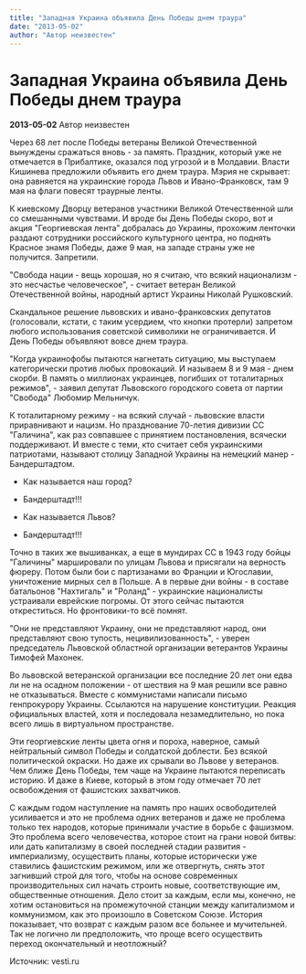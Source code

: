 ```yaml
---
title: "Западная Украина объявила День Победы днем траура"
date: "2013-05-02"
author: "Автор неизвестен"
---
```


# Западная Украина объявила День Победы днем траура

**2013-05-02** Автор неизвестен

Через 68 лет после Победы ветераны Великой Отечественной вынуждены сражаться вновь - за память. Праздник, который уже не отмечается в Прибалтике, оказался под угрозой и в Молдавии. Власти Кишинева предложили объявить его днем траура. Мэрия не скрывает: она равняется на украинские города Львов и Ивано-Франковск, там 9 мая на флаги повесят траурные ленты.

К киевскому Дворцу ветеранов участники Великой Отечественной шли со смешанными чувствами. И вроде бы День Победы скоро, вот и акция "Георгиевская лента" добралась до Украины, прохожим ленточки раздают сотрудники российского культурного центра, но поднять Красное знамя Победы, даже 9 мая, на западе страны уже не получится. Запретили.

"Свобода нации - вещь хорошая, но я считаю, что всякий национализм - это несчастье человеческое", - считает ветеран Великой Отечественной войны, народный артист Украины Николай Рушковский.

Скандальное решение львовских и ивано-франковских депутатов (голосовали, кстати, с таким усердием, что кнопки протерли) запретом любого использования советской символики не ограничивается. И День Победы объявляют вовсе днем траура.

"Когда украинофобы пытаются нагнетать ситуацию, мы выступаем категорически против любых провокаций. И называем 8 и 9 мая - днем скорби. В память о миллионах украинцев, погибших от тоталитарных режимов", - заявил депутат Львовского городского совета от партии "Свобода" Любомир Мельничук.

К тоталитарному режиму - на всякий случай - львовские власти приравнивают и нацизм. Но празднование 70-летия дивизии СС "Галичина", как раз совпавшее с принятием постановления, всячески поддерживают. И вместе с теми, кто считает себя украинскими патриотами, называют столицу Западной Украины на немецкий манер - Бандерштадтом.

- Как называется наш город?

 - Бандерштадт!!!

 - Как называется Львов?

 - Бандерштадт!!!

Точно в таких же вышиванках, а еще в мундирах СС в 1943 году бойцы "Галичины" маршировали по улицам Львова и присягали на верность фюреру. Потом были бои с партизанами во Франции и Югославии, уничтожение мирных сел в Польше. А в первые дни войны - в составе батальонов "Нахтигаль" и "Роланд" - украинские националисты устраивали еврейские погромы. От этого сейчас пытаются откреститься. Но фронтовики-то всё помнят.

"Они не представляют Украину, они не представляют народ, они представляют свою тупость, нецивилизованность", - уверен председатель Львовской областной организации ветерантов Украины Тимофей Махонек.

Во львовской ветеранской организации все последние 20 лет они едва ли не на осадном положении - от шествия на 9 мая решили все равно не отказываться. Вместе с коммунистами написали письмо генпрокурору Украины. Ссылаются на нарушение конституции. Реакция официальных властей, хотя и последовала незамедлительно, но пока всего лишь в виртуальном пространстве.

Эти георгиевские ленты цвета огня и пороха, наверное, самый нейтральный символ Победы и солдатской доблести. Без всякой политической окраски. Но даже их срывали во Львове у ветеранов. Чем ближе День Победы, тем чаще на Украине пытаются переписать историю. И даже в Киеве, который в этом году отмечает 70 лет освобождения от фашистских захватчиков.

С каждым годом наступление на память про наших освободителей усиливается и это не проблема одних ветеранов и даже не проблема только тех народов, которые принимали участие в борьбе с фашизмом. Это проблема всего человечества, которое стоит на грани новой битвы: или дать капитализму в своей последней стадии развития - империализму, осуществить планы, которые исторически уже ставились фашистским режимом, или же отвергнуть, снять этот загнивший строй для того, чтобы на основе современных производительных сил начать строить новые, соответствующие им, общественные отношения. Дело стоит за каждым, если мы, конечно, не хотим остановиться на промежуточной станции между капитализмом и коммунизмом, как это произошло в Советском Союзе. История показывает, что возврат с каждым разом все больнее и мучительней. Так не логично ли предположить, что проще всего осуществить переход окончательный и неотложный?

Источник: vesti.ru